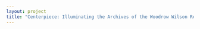 ```yaml
--- 
layout: project 
title: "Centerpiece: Illuminating the Archives of the Woodrow Wilson Rehabilitation Center" 
---
```



